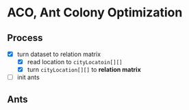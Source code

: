 # ACO, Ant Colony Optimization

## Process

- [x] turn dataset to relation matrix
    - [x] read location to `cityLocatoin[][]`
    - [x] turn `cityLocation[][]` to **relation matrix**
- [ ] init ants

## Ants

